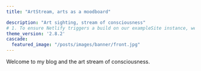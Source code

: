 ```yaml
---
title: "ArtStream, arts as a moodboard"

description: "Art sighting, stream of consciousness"
# 1. To ensure Netlify triggers a build on our exampleSite instance, we need to change a file in the exampleSite directory.
theme_version: '2.8.2'
cascade:
  featured_image: "/posts/images/banner/front.jpg"
---
```

Welcome to my blog and the art stream of consciousness. 
